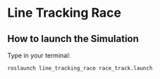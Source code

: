 # Line Tracking Race

## How to launch the Simulation

Type in your terminal:
```
roslaunch line_tracking_race race_track.launch
```
